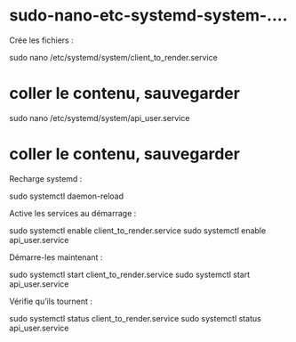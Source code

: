 # sudo-nano-etc-systemd-system-....

Crée les fichiers :

sudo nano /etc/systemd/system/client_to_render.service
# coller le contenu, sauvegarder

sudo nano /etc/systemd/system/api_user.service
# coller le contenu, sauvegarder


Recharge systemd :

sudo systemctl daemon-reload


Active les services au démarrage :

sudo systemctl enable client_to_render.service
sudo systemctl enable api_user.service


Démarre-les maintenant :

sudo systemctl start client_to_render.service
sudo systemctl start api_user.service


Vérifie qu’ils tournent :

sudo systemctl status client_to_render.service
sudo systemctl status api_user.service
